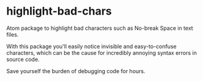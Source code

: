 # highlight-bad-chars

Atom package to highlight bad characters such as No-break Space in text files.

With this package you'll easily notice invisible and easy-to-confuse characters,
which can be the cause for incredibly annoying syntax errors in source code.

Save yourself the burden of debugging code for hours.
